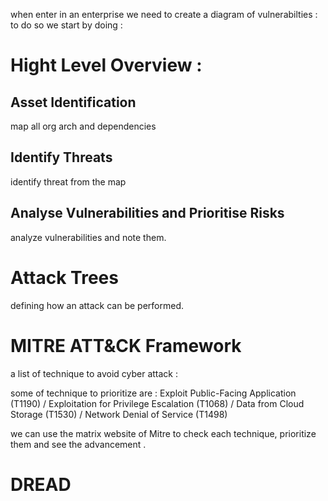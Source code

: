 when enter in an enterprise we need to create a diagram of vulnerabilties : 
to do so we start by doing : 

# Hight Level Overview : 

## Asset Identification
map all org arch and dependencies 

## Identify Threats
identify threat from the map

## Analyse Vulnerabilities and Prioritise Risks 

analyze vulnerabilities and note them.


# Attack Trees

defining how an attack can be performed. 

# MITRE ATT&CK Framework

a list of technique to avoid cyber attack : 

some of technique to prioritize are : 
Exploit Public-Facing Application (T1190) / Exploitation for Privilege Escalation (T1068) / Data from Cloud Storage (T1530)  / Network Denial of Service (T1498)

we can use the matrix website of Mitre to check each technique, prioritize them and see the advancement . 

# DREAD 